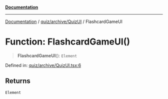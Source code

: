 [**Documentation**](../../../../README.md)

***

[Documentation](../../../../README.md) / [quiz/archive/QuizUI](../README.md) / FlashcardGameUI

# Function: FlashcardGameUI()

> **FlashcardGameUI**(): `Element`

Defined in: [quiz/archive/QuizUI.tsx:6](https://github.com/Projet-Clovis/flashcard-games/blob/cdaa1ee741a03ae1c8c76b5e87cd54da494e38ee/src/quiz/archive/QuizUI.tsx#L6)

## Returns

`Element`

